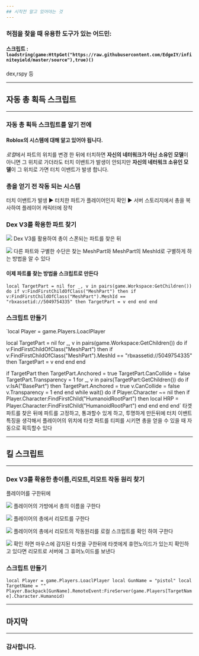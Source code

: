 ```yaml
---
## 시작전 알고 있어야는 것
---
```


### 허점을 찾을 때 유용한 도구가 있는 어드민:

#### 스크립트 : `loadstring(game:HttpGet("https://raw.githubusercontent.com/EdgeIY/infiniteyield/master/source"),true)()`
dex,rspy 등

---
## 자동 총 획득 스크립트
---

### 자동 총 획득 스크립트를 알기 전에

#### Roblox의 시스템에 대해 알고 있어야 됩니다.
*로컬*에서 파트의 위치를 변경 한 뒤에 터치하면
**자신의 네터워크가 아닌 소유인 모델**이 아니면 그 위치로 가더라도 터치 이밴트가 발생이 안되지만
**자신의 네터워크 소유인 모델**이 그 위치로 가면 터치 이밴트가 발생 합니다.

### 총을 얻기 전 작동 되는 시스템

터치 이밴트가 발생 ▶️ 터치한 파트가 플레이어인지 확인
▶️ 서버 스토리지에서 총을 복사하여 플레이어 캐릭터에 장착

### Dex V3를 확용한 파트 찾기

![](https://user-images.githubusercontent.com/100512656/164963351-03ca0cef-df42-4009-993f-6ac593570892.png)
Dex V3를 활용하여 총이 스폰되는 파트를 찾은 뒤

![](https://user-images.githubusercontent.com/100512656/164964529-6ff9474b-39ab-4815-9aba-8478b55482b9.png)
다른 파트와 구별한 수단은 찾는
MeshPart와 MeshPart의 MeshId로 구별하게 하는 방법을 알 수 있다

#### 이제 파트를 찾는 방법을 스크립트로 만든다
`local TargetPart = nil
for _, v in pairs(game.Workspace:GetChildren()) do
	if v:FindFirstChildOfClass("MeshPart") then
		if v:FindFirstChildOfClass("MeshPart").MeshId == "rbxassetid://5049754335" then
			TargetPart = v
		end
	end
end`

### 스크립트 만들기
`local Player = game.Players.LoaclPlayer

local TargetPart = nil
for _, v in pairs(game.Workspace:GetChildren()) do
	if v:FindFirstChildOfClass("MeshPart") then
		if v:FindFirstChildOfClass("MeshPart").MeshId == "rbxassetid://5049754335" then
			TargetPart = v
		end
	end
end


if TargetPart then
	TargetPart.Anchored = true
	TargetPart.CanCollide = false
	TargetPart.Transparency = 1
	for _, v in pairs(TargetPart:GetChildren()) do
		if v:IsA("BasePart") then
			TargetPart.Anchored = true
			v.CanCollide = false
			v.Transparency = 1
		end
	end
	while wait() do
		if Player.Character ~= nil then
			if Player.Character:FindFirstChild("HumanoidRootPart") then
				local HRP = Player.Character:FindFirstChild("HumanoidRootPart") 
			end
		end
	end
end`
타겟 파트를 찾은 뒤에 
파트를 고정하고, 통과할수 있게 하고, 투명하게 만든뒤에
터치 이밴트 특징을 생각해서 플레이어의 위치에 타겟 파트를 티피를 시키면
총을 얻을 수 있을 때 자동으로 획득할수 있다

---
## 킬 스크립트
---

### Dex V3를 확용한 총이름,리모트,리모트 작동 원리 찾기

플레이어를 구한뒤에

![](https://user-images.githubusercontent.com/100512656/164965314-427cc025-fe61-48f3-af2b-d763529f894b.png)
플레이어의 가방에서 총의 이름을 구한다

![](https://user-images.githubusercontent.com/100512656/164965375-0b3cf1cd-78fc-4464-82f7-5166eef050cf.png)
플레이어의 총에서 리모트를 구한다

![](https://user-images.githubusercontent.com/100512656/164965423-3377ad7e-75d3-4012-b857-f7faebc449ae.png)
플레이어의 총에서 리모트의 작동원리를 로컬 스크립트를 확인 하여 구한다

![](https://user-images.githubusercontent.com/100512656/164965439-50eeaea6-3536-487f-b9c5-c04e8781dd76.png)
확인 하면 마우스에 감지된 타겟을 구한뒤에
타겟에게 휴먼노이드가 있는지 확인하고
있다면 리모트로 서버에 그 휴머노이드를 보낸다

### 스크립트 만들기
`local Player = game.Players.LoaclPlayer
local GunName = "pistol"
local TargetName = ""
Player.Backpack[GunName].RemoteEvent:FireServer(game.Players[TargetName].Character.Humanoid)`

---
## 마지막
---

### 감사합니다.
